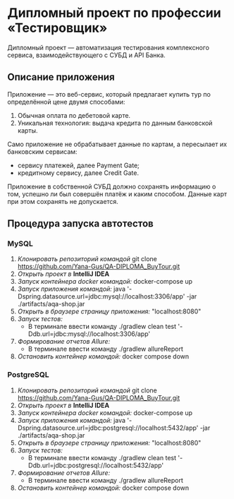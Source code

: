 # Дипломный проект по профессии «Тестировщик»

Дипломный проект — автоматизация тестирования комплексного сервиса, взаимодействующего с СУБД и API Банка.

## Описание приложения
Приложение — это веб-сервис, который предлагает купить тур по определённой цене двумя способами:

1. Обычная оплата по дебетовой карте.
2. Уникальная технология: выдача кредита по данным банковской карты.

Само приложение не обрабатывает данные по картам, а пересылает их банковским сервисам:
* сервису платежей, далее Payment Gate;
* кредитному сервису, далее Credit Gate.

Приложение в собственной СУБД должно сохранять информацию о том, успешно ли был совершён платёж и каким способом. Данные карт при этом сохранять не допускается.

## Процедура запуска автотестов
### MySQL
  1. _Клонировать репозиторий командой_ git clone https://github.com/Yana-Gus/QA-DIPLOMA_BuyTour.git
  2. _Открыть проект в_ **IntelliJ IDEA**
  3. _Запуск контейнера docker командой:_ docker-compose up
  4. _Запуск приложения командой:_ java '-Dspring.datasource.url=jdbc:mysql://localhost:3306/app' -jar ./artifacts/aqa-shop.jar
  5. _Открыть в браузере страницу приложения:_ "localhost:8080"
  6. _Запуск тестов:_
     * В терминале ввести команду ./gradlew clean test '-Ddb.url=jdbc:mysql://localhost:3306/app'
  8. _Формирование отчетов Allure:_
     * В терминале ввести команду ./gradlew allureReport
  9. _Остановить контейнер командой:_ docker compose down

### PostgreSQL
  1. _Клонировать репозиторий командой_ git clone https://github.com/Yana-Gus/QA-DIPLOMA_BuyTour.git
  2. _Открыть проект в_ **IntelliJ IDEA**
  3. _Запуск контейнера docker командой:_ docker-compose up
  4. _Запуск приложения командой:_ java '-Dspring.datasource.url=jdbc:postgresql://localhost:5432/app' -jar ./artifacts/aqa-shop.jar
  5. _Открыть в браузере страницу приложения:_ "localhost:8080"
  6. _Запуск тестов:_
     * В терминале ввести команду ./gradlew clean test '-Ddb.url=jdbc:postgresql://localhost:5432/app'
  8. _Формирование отчетов Allure:_
     * В терминале ввести команду ./gradlew allureReport
  9. _Остановить контейнер командой:_ docker compose down
